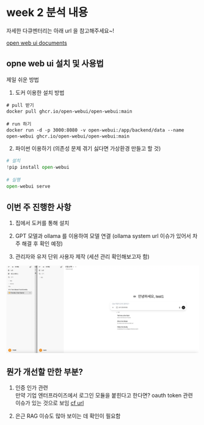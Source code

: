 # week 2 분석 내용

자세한 다큐멘터리는 아래 url 을 참고해주세요~!

[open web ui documents](https://docs.openwebui.com/)

## opne web ui 설치 및 사용법

제일 쉬운 방법 

1. 도커 이용한 설치 방법
```docker
# pull 받기
docker pull ghcr.io/open-webui/open-webui:main

# run 하기
docker run -d -p 3000:8080 -v open-webui:/app/backend/data --name open-webui ghcr.io/open-webui/open-webui:main
```
2. 파이썬 이용하기 (의존성 문제 겪기 싫다면 가상환경 만들고 할 것)
```python
# 설치
!pip install open-webui

# 실행
open-webui serve
```


## 이번 주 진행한 사항

1. 집에서 도커를 통해 설치 

2. GPT 모델과 ollama 를 이용하여 모델 연결 (ollama system url 이슈가 있어서 차주 해결 후 확인 예정)

3. 관리자와 유저 단위 사용자 제작 (세션 관리 확인해보고자 함)

![이미지](session.png)

## 뭔가 개선할 만한 부분?

1. 인증 인가 관련  <br>
만약 기업 엔터프라이즈에서 로그인 모듈을 붙힌다고 한다면? 
oauth token 관련 이슈가 있는 것으로 보임 [cf url](https://github.com/open-webui/open-webui/issues/13904)


2. 은근 RAG 이슈도 많아 보이는 데 확인이 필요함
